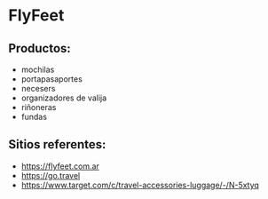 # FlyFeet

## Productos:
- mochilas
- portapasaportes
- necesers
- organizadores de valija
- riñoneras
- fundas

## Sitios referentes:
- https://flyfeet.com.ar
- https://go.travel
- https://www.target.com/c/travel-accessories-luggage/-/N-5xtyq
